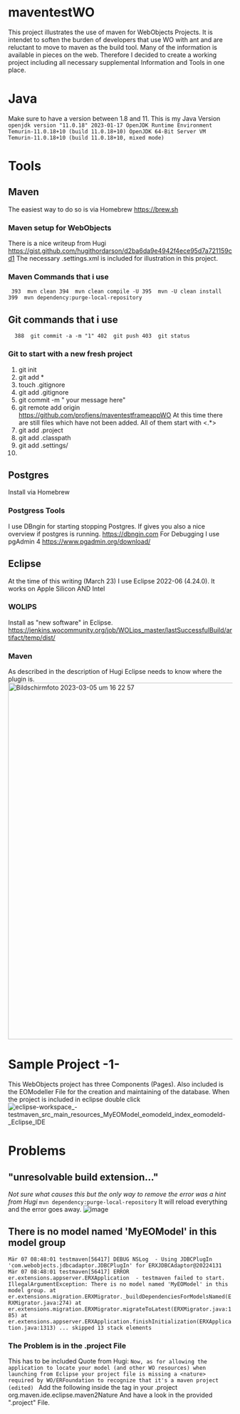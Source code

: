 # maventestWO
This project illustrates the use of maven for WebObjects Projects. It is intendet to soften the burden of developers that use WO with ant and are reluctant to move to maven as the build tool.
Many of the information is available in pieces on the web. Therefore I decided to create a working project including all necessary supplemental Information and Tools in one place.
# Java
Make sure to have a version between 1.8 and 11. 
This is my Java Version
`openjdk version "11.0.18" 2023-01-17
OpenJDK Runtime Environment Temurin-11.0.18+10 (build 11.0.18+10)
OpenJDK 64-Bit Server VM Temurin-11.0.18+10 (build 11.0.18+10, mixed mode)`
# Tools
## Maven
The easiest way to do so is via Homebrew https://brew.sh
### Maven setup for WebObjects
There is a nice writeup from Hugi https://gist.github.com/hugithordarson/d2ba6da9e4942f4ece95d7a721159cd1
The necessary .settings.xml is included for illustration in this project.
### Maven Commands that i use
` 393  mvn clean
  394  mvn clean compile -U
  395  mvn -U clean install
  399  mvn dependency:purge-local-repository`
## Git commands that i use
`  388  git commit -a -m "1"
  402  git push
  403  git status`
### Git to start with a new fresh project
1. git init
2. git add *
3. touch .gitignore
4. git add .gitignore
5. git commit -m " your message here"
6. git remote add origin https://github.com/profjens/maventestframeappWO
At this time there are still files which have not been added. All of them start with <.*>
7. git add .project
8. git add .classpath
9. git add .settings/
10. 
## Postgres
Install via Homebrew
### Postgress Tools
I use DBngin for starting stopping Postgres. If gives you also a nice overview if postgres is running. https://dbngin.com
For Debugging I use pgAdmin 4 https://www.pgadmin.org/download/
## Eclipse
At the time of this writing (March 23) I use Eclipse 2022-06 (4.24.0). It works on Apple Silicon AND Intel
### WOLIPS 
Install as "new software" in Eclipse. https://jenkins.wocommunity.org/job/WOLips_master/lastSuccessfulBuild/artifact/temp/dist/
### Maven 
As described in the description of Hugi Eclipse needs to know where the plugin is.
<img width="801" alt="Bildschirm­foto 2023-03-05 um 16 22 57" src="https://user-images.githubusercontent.com/1333381/222969637-469fd729-6c3e-4c48-85d5-2f7366ef3ca0.png">
# Sample Project -1- 
This WebObjects project has three Components (Pages). Also included is the EOModeller File for the creation and maintaining of the database. 
When the project is included in eclipse double click 
![eclipse-workspace_-_testmaven_src_main_resources_MyEOModel_eomodeld_index_eomodeld_-_Eclipse_IDE](https://user-images.githubusercontent.com/1333381/222967771-853b22c1-6761-40bc-b710-d21c62300c3d.jpg)
# Problems
## "unresolvable build extension..." 
_Not sure what causes this but the only way to remove the error was a hint from Hugi_
`mvn dependency:purge-local-repository`
It will reload everything and the error goes away.
![image](https://user-images.githubusercontent.com/1333381/223358556-ba3b160d-f80c-4835-905f-0f394fc25cc4.png)
## There is no model named 'MyEOModel' in this model group
`Mär 07 08:48:01 testmaven[56417] DEBUG NSLog  - Using JDBCPlugIn 'com.webobjects.jdbcadaptor.JDBCPlugIn' for ERXJDBCAdaptor@20224131
Mär 07 08:48:01 testmaven[56417] ERROR er.extensions.appserver.ERXApplication  - testmaven failed to start.
IllegalArgumentException: There is no model named 'MyEOModel' in this model group.
  at er.extensions.migration.ERXMigrator._buildDependenciesForModelsNamed(ERXMigrator.java:274)
  at er.extensions.migration.ERXMigrator.migrateToLatest(ERXMigrator.java:185)
  at er.extensions.appserver.ERXApplication.finishInitialization(ERXApplication.java:1313)
  ... skipped 13 stack elements`
 ### The Problem is in the .project File
 This has to be included Quote from Hugi:
`Now, as for allowing the application to locate your model (and other WO resources) when launching from Eclipse your project file is missing a <nature>  required by WO/ERFoundation to recognize that it's a maven project (edited) `
Add the following inside the <natures> tag in your .project
<nature>org.maven.ide.eclipse.maven2Nature</nature>
And have a look in the provided ".project" File.

